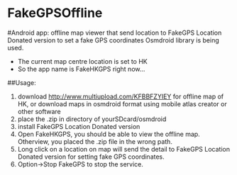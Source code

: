 FakeGPSOffline
==============

#Android app:
offline map viewer that send location to FakeGPS Location Donated version to set a fake GPS coordinates
Osmdroid library is being used.

* The current map centre location is set to HK
* So the app name is FakeHKGPS right now...

##Usage:

1. download http://www.multiupload.com/KFBBFZYIEY for offline map of HK, or download maps in osmdroid format using mobile atlas creator or other software
2. place the .zip in directory of yourSDcard/osmdroid
3. install FakeGPS Location Donated version
4. Open FakeHKGPS, you should be able to view the offline map. Otherview, you placed the .zip file in the wrong path.
5. Long click on a location on map will send the detail to FakeGPS Location Donated version for setting fake GPS coordinates.
6. Option->Stop FakeGPS to stop the service.

